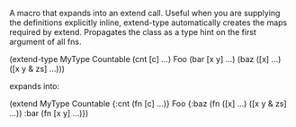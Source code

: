   A macro that expands into an extend call. Useful when you are
  supplying the definitions explicitly inline, extend-type
  automatically creates the maps required by extend.  Propagates the
  class as a type hint on the first argument of all fns.

  (extend-type MyType 
    Countable
      (cnt [c] ...)
    Foo
      (bar [x y] ...)
      (baz ([x] ...) ([x y & zs] ...)))

  expands into:

  (extend MyType
   Countable
     {:cnt (fn [c] ...)}
   Foo
     {:baz (fn ([x] ...) ([x y & zs] ...))
      :bar (fn [x y] ...)})